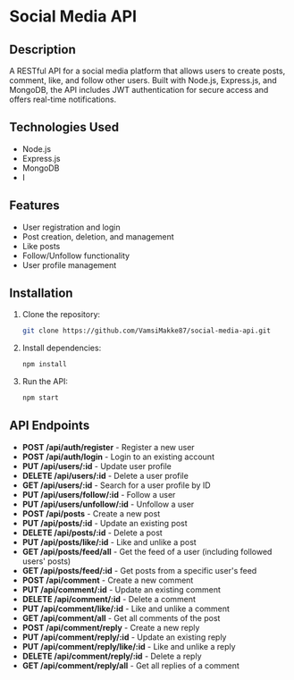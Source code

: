 
# Social Media API

## Description

A RESTful API for a social media platform that allows users to create posts, comment, like, and follow other users. Built with Node.js, Express.js, and MongoDB, the API includes JWT authentication for secure access and offers real-time notifications.

## Technologies Used

- Node.js
- Express.js
- MongoDB
- I


## Features

- User registration and login
- Post creation, deletion, and management
- Like posts
- Follow/Unfollow functionality
- User profile management

## Installation

1. Clone the repository:
   ```bash
   git clone https://github.com/VamsiMakke87/social-media-api.git
   ```

2. Install dependencies:
   ```bash
   npm install
   ```

3. Run the API:
   ```bash
   npm start
   ```

## API Endpoints

- **POST /api/auth/register** - Register a new user
- **POST /api/auth/login** - Login to an existing account
- **PUT /api/users/:id** - Update user profile
- **DELETE /api/users/:id** - Delete a user profile
- **GET /api/users/:id** - Search for a user profile by ID
- **PUT /api/users/follow/:id** - Follow a user
- **PUT /api/users/unfollow/:id** - Unfollow a user
- **POST /api/posts** - Create a new post
- **PUT /api/posts/:id** - Update an existing post
- **DELETE /api/posts/:id** - Delete a post
- **PUT /api/posts/like/:id** - Like and unlike a post
- **GET /api/posts/feed/all** - Get the feed of a user (including followed users' posts)
- **GET /api/posts/feed/:id** - Get posts from a specific user's feed
- **POST /api/comment** - Create a new comment
- **PUT /api/comment/:id** - Update an existing comment
- **DELETE /api/comment/:id** - Delete a comment
- **PUT /api/comment/like/:id** - Like and unlike a comment
- **GET /api/comment/all** - Get all comments of the post
- **POST /api/comment/reply** - Create a new reply
- **PUT /api/comment/reply/:id** - Update an existing reply
- **PUT /api/comment/reply/like/:id** - Like and unlike a reply
- **DELETE /api/comment/reply/:id** - Delete a reply
- **GET /api/comment/reply/all** - Get all replies of a comment
